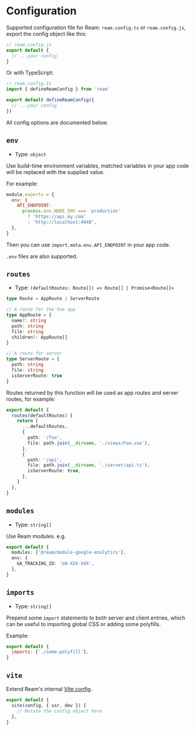 # Configuration

Supported configuration file for Ream: `ream.config.ts` or `ream.config.js`, export the config object like this:

```ts
// ream.config.js
export default {
  // ...your config
}
```

Or with TypeScript:

```ts
// ream.config.ts
import { defineReamConfig } from 'ream'

export default defineReamConfig({
  // ...your config
})
```

All config options are documented below.

## `env`

- Type: `object`

Use build-time environment variables, matched variables in your app code will be replaced with the supplied value.

For example:

```js
module.exports = {
  env: {
    API_ENDPOINT:
      process.env.NODE_ENV === 'production'
        ? 'https://api.my.com'
        : 'http://localhost:4040',
  },
}
```

Then you can use `import.meta.env.API_ENDPOINT` in your app code.

`.env` files are also supported.

## `routes`

- Type: `(defaultRoutes: Route[]) => Route[] | Promise<Route[]>`

```ts
type Route = AppRoute | ServerRoute

// A route for the Vue app
type AppRoute = {
  name?: string
  path: string
  file: string
  children?: AppRoute[]
}

// A route for server
type ServerRoute = {
  path: string
  file: string
  isServerRoute: true
}
```

Routes returned by this function will be used as app routes and server routes, for example:

```ts
export default {
  routes(defaultRoutes) {
    return [
      ...defaultRoutes,
      {
        path: '/foo',
        file: path.join(__dirname, './views/Foo.vue'),
      },
      {
        path: '/api',
        file: path.join(__dirname, './server/api.ts'),
        isServerRoute: true,
      },
    ]
  },
}
```

## `modules`

- Type: `string[]`

Use Ream modules. e.g.

```ts
export default {
  modules: ['@ream/module-google-analytics'],
  env: {
    GA_TRACKING_ID: 'UA-XXX-XXX',
  },
}
```

## `imports`

- Type: `string[]`

Prepend some `import` statements to both server and client entries, which can be useful to importing global CSS or adding some polyfills.

Example:

```js
export default {
  imports: ['./some-polyfill'],
}
```

## `vite`

Extend Ream's internal [Vite config](https://vitejs.dev/config/).

```js
export default {
  vite(config, { ssr, dev }) {
    // Mutate the config object here
  },
}
```
